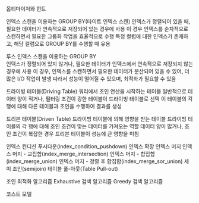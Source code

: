 옵티마이저와 힌트

  인덱스 스캔을 이용하는 GROUP BY(타이트 인덱스 스캔)
    인덱스가 정렬되어 있을 때, 필요한 데이터가 연속적으로 저장되어 있는 경우에 사용
    이 경우 인덱스를 순차적으로 스캔하면서 필요한 그룹화 작업을 효율적으로 수행
    특정 컬럼에 대한 인덱스가 존재하고, 해당 컬럼으로 GROUP BY를 수행할 때 유용
    
  루스 인덱스 스캔을 이용하는 GROUP BY  
    인덱스가 정렬되어 있지 않거나, 필요한 데이터가 인덱스에서 연속적으로 저장되지 않는 경우에 사용
    이 경우, 인덱스를 스캔하면서 필요한 데이터가 분산되어 있을 수 있어, 더 많은 I/O 작업이 발생
    따라서 성능이 떨어질 수 있으며, 최적화가 필요할 수 있음

  드라이빙 테이블(Driving Table)
    쿼리에서 조인 연산을 시작하는 테이블
    일반적으로 데이터 양이 적거나, 필터링 조건이 강한 테이블이 드라이빙 테이블로 선택
    이 테이블의 각 행에 대해 다른 테이블과 조인을 수행하여 결과를 생성

  드리븐 테이블(Driven Table)
    드라이빙 테이블에 의해 영향을 받는 테이블
    드라이빙 테이블의 각 행에 대해 조인 조건이 맞는 데이터를 가져오는 역할
    데이터 양이 많거나, 조인 조건이 복잡한 경우 드리븐 테이블이 성능에 큰 영향을 미침

  인덱스 컨디션 푸시다운(index_condition_pushdown)
  인덱스 확장
  인덱스 머지
  인덱스 머지 - 교집합(index_merge_intersection)
  인덱스 머지 - 합집합(index_merge_union)
  인덱스 머지 - 정렬 후 합집합(index_merge_sor_union)
  세미 조인(semijoin)
  테이블 풀-아웃(Table Pull-out)

조인 최적화 알고리즘
  Exhaustive 검색 알고리즘
  Greedy 검색 알고리즘

코스트 모델
